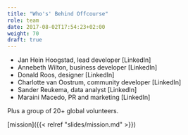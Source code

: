 ```yaml
---
title: "Who's' Behind Offcourse"
role: team
date: 2017-08-02T17:54:23+02:00
weight: 70
draft: true
---
```

+ Jan Hein Hoogstad, lead developer [LinkedIn]  
+ Annebeth Wilton, business developer [LinkedIn]  
+ Donald Roos, designer [LinkedIn]  
+ Charlotte van Oostrum, community developer [LinkedIn]  
+ Sander Reukema, data analyst [LinkedIn]  
+ Maraini Macedo, PR and marketing [LinkedIn]  

Plus a group of 20+ global volunteers.

[mission]({{< relref "slides/mission.md" >}})


